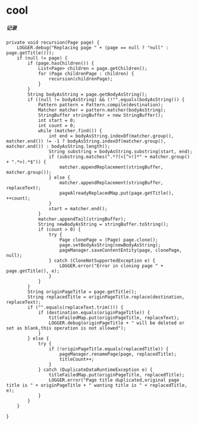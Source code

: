 # cool

##### 记录

    private void recursion(Page page) {
        LOGGER.debug("Replacing page " + (page == null ? "null" : page.getTitle()));
        if (null != page) {
            if (page.hasChildren()) {
                List<Page> children = page.getChildren();
                for (Page childrenPage : children) {
                    recursion(childrenPage);
                }
            }
            String bodyAsString = page.getBodyAsString();
            if ((null != bodyAsString) && (!"".equals(bodyAsString))) {
                Pattern pattern = Pattern.compile(destination);
                Matcher matcher = pattern.matcher(bodyAsString);
                StringBuffer stringBuffer = new StringBuffer();
                int start = 0;
                int count = 0;
                while (matcher.find()) {
                    int end = bodyAsString.indexOf(matcher.group(), matcher.end()) != -1 ? bodyAsString.indexOf(matcher.group(), matcher.end()) : bodyAsString.length();
                    String substring = bodyAsString.substring(start, end);
                    if (substring.matches(".*?(<[^>!]*" + matcher.group() + ".*>).*$")) {
                        matcher.appendReplacement(stringBuffer, matcher.group());
                    } else {
                        matcher.appendReplacement(stringBuffer, replaceText);
                        pageAlreadyReplacedMap.put(page.getTitle(), ++count);
                    }
                    start = matcher.end();
                }
                matcher.appendTail(stringBuffer);
                String newBodyAsString = stringBuffer.toString();
                if (count > 0) {
                    try {
                        Page clonePage = (Page) page.clone();
                        page.setBodyAsString(newBodyAsString);
                        pageManager.saveContentEntity(page, clonePage, null);
                    } catch (CloneNotSupportedException e) {
                        LOGGER.error("Error in cloning page " + page.getTitle(), e);
                    }
                }
            }
            String originPageTitle = page.getTitle();
            String replacedTitle = originPageTitle.replace(destination, replaceText);
            if ("".equals(replaceText.trim())) {
                if (destination.equals(originPageTitle)) {
                    titleFailedMap.put(originPageTitle, replaceText);
                    LOGGER.debug(originPageTitle + " will be deleted or set as blank,this operation is not allowed");
                }
            } else {
                try {
                    if (!originPageTitle.equals(replacedTitle)) {
                        pageManager.renamePage(page, replacedTitle);
                        titleCount++;
                    }
                } catch (DuplicateDataRuntimeException e) {
                    titleFailedMap.put(originPageTitle, replacedTitle);
                    LOGGER.error("Page title duplicated,original page title is " + originPageTitle + " wanting title is " + replacedTitle, e);
                }
            }
        }

    }
